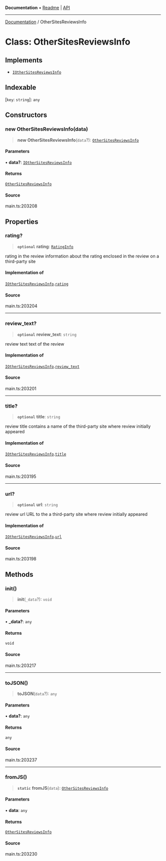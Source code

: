 **Documentation** • [Readme](../README.md) \| [API](../globals.md)

***

[Documentation](../README.md) / OtherSitesReviewsInfo

# Class: OtherSitesReviewsInfo

## Implements

- [`IOtherSitesReviewsInfo`](../interfaces/IOtherSitesReviewsInfo.md)

## Indexable

 \[`key`: `string`\]: `any`

## Constructors

### new OtherSitesReviewsInfo(data)

> **new OtherSitesReviewsInfo**(`data`?): [`OtherSitesReviewsInfo`](OtherSitesReviewsInfo.md)

#### Parameters

• **data?**: [`IOtherSitesReviewsInfo`](../interfaces/IOtherSitesReviewsInfo.md)

#### Returns

[`OtherSitesReviewsInfo`](OtherSitesReviewsInfo.md)

#### Source

main.ts:203208

## Properties

### rating?

> **`optional`** **rating**: [`RatingInfo`](RatingInfo.md)

rating in the review
information about the rating enclosed in the review on a third-party site

#### Implementation of

[`IOtherSitesReviewsInfo`](../interfaces/IOtherSitesReviewsInfo.md).[`rating`](../interfaces/IOtherSitesReviewsInfo.md#rating)

#### Source

main.ts:203204

***

### review\_text?

> **`optional`** **review\_text**: `string`

review text
text of the review

#### Implementation of

[`IOtherSitesReviewsInfo`](../interfaces/IOtherSitesReviewsInfo.md).[`review_text`](../interfaces/IOtherSitesReviewsInfo.md#review_text)

#### Source

main.ts:203201

***

### title?

> **`optional`** **title**: `string`

review title
contains a name of the third-party site where review initially appeared

#### Implementation of

[`IOtherSitesReviewsInfo`](../interfaces/IOtherSitesReviewsInfo.md).[`title`](../interfaces/IOtherSitesReviewsInfo.md#title)

#### Source

main.ts:203195

***

### url?

> **`optional`** **url**: `string`

review url
URL to the a third-party site where review initially appeared

#### Implementation of

[`IOtherSitesReviewsInfo`](../interfaces/IOtherSitesReviewsInfo.md).[`url`](../interfaces/IOtherSitesReviewsInfo.md#url)

#### Source

main.ts:203198

## Methods

### init()

> **init**(`_data`?): `void`

#### Parameters

• **\_data?**: `any`

#### Returns

`void`

#### Source

main.ts:203217

***

### toJSON()

> **toJSON**(`data`?): `any`

#### Parameters

• **data?**: `any`

#### Returns

`any`

#### Source

main.ts:203237

***

### fromJS()

> **`static`** **fromJS**(`data`): [`OtherSitesReviewsInfo`](OtherSitesReviewsInfo.md)

#### Parameters

• **data**: `any`

#### Returns

[`OtherSitesReviewsInfo`](OtherSitesReviewsInfo.md)

#### Source

main.ts:203230
